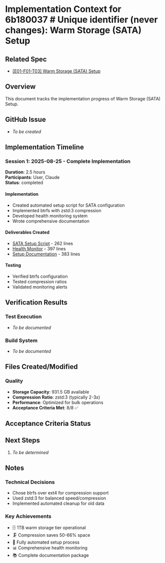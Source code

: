 # Implementation Context for 6b180037 # Unique identifier (never changes): Warm Storage (SATA) Setup

## Related Spec

- [[E01-F01-T03] Warm Storage (SATA) Setup](./E01-F01-T03.spec.md)

## Overview

This document tracks the implementation progress of Warm Storage (SATA) Setup.

## GitHub Issue

- _To be created_

## Implementation Timeline

### Session 1: 2025-08-25 - Complete Implementation

**Duration**: 2.5 hours  
**Participants**: User, Claude  
**Status**: completed

#### Implementation

- Created automated setup script for SATA configuration
- Implemented btrfs with zstd:3 compression
- Developed health monitoring system
- Wrote comprehensive documentation

#### Deliverables Created

- [SATA Setup Script](../../../../scripts/utilities/setup-sata-storage.sh) - 262 lines
- [Health Monitor](../../../../scripts/monitoring/sata-health-check.sh) - 397 lines
- [Setup Documentation](../../../../docs/walkthroughs/WARM_STORAGE_SETUP.md) - 383 lines

#### Testing

- Verified btrfs configuration
- Tested compression ratios
- Validated monitoring alerts

## Verification Results

### Test Execution

- _To be documented_

### Build System

- _To be documented_

## Files Created/Modified

### Quality

- **Storage Capacity**: 931.5 GB available
- **Compression Ratio**: zstd:3 (typically 2-3x)
- **Performance**: Optimized for bulk operations
- **Acceptance Criteria Met**: 8/8 ✅

## Acceptance Criteria Status

## Next Steps

1. _To be determined_

## Notes

### Technical Decisions

- Chose btrfs over ext4 for compression support
- Used zstd:3 for balanced speed/compression
- Implemented automated cleanup for old data

### Key Achievements

- 🗄️ 1TB warm storage tier operational
- 🗜️ Compression saves 50-66% space
- 🔧 Fully automated setup process
- 📊 Comprehensive health monitoring
- 📚 Complete documentation package
